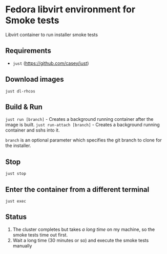 # Fedora libvirt environment for Smoke tests
Libvirt container to run installer smoke tests

## Requirements
* `just` (https://github.com/casey/just)

## Download images
`just dl-rhcos`

## Build & Run
`just run [branch]`        - Creates a background running container after the image is built.
`just run-attach [branch]` - Creates a background running container and sshs into it.

`branch` is an optional parameter which specifies the git branch to clone for the installer.

## Stop
`just stop`

## Enter the container from a different terminal
`just exec`

## Status
  1. The cluster completes but takes *a long time* on my machine, so the smoke tests time out first.
  2. Wait a long time (30 minutes or so) and execute the smoke tests manually

